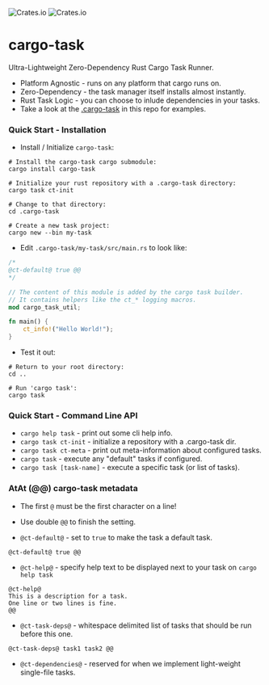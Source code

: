 ![Crates.io](https://img.shields.io/crates/l/cargo-task)
![Crates.io](https://img.shields.io/crates/v/cargo-task)

# cargo-task

Ultra-Lightweight Zero-Dependency Rust Cargo Task Runner.

- Platform Agnostic - runs on any platform that cargo runs on.
- Zero-Dependency - the task manager itself installs almost instantly.
- Rust Task Logic - you can choose to inlude dependencies in your tasks.
- Take a look at the [.cargo-task](./.cargo-task) in this repo for examples.

### Quick Start - Installation

- Install / Initialize `cargo-task`:
```shell
# Install the cargo-task cargo submodule:
cargo install cargo-task

# Initialize your rust repository with a .cargo-task directory:
cargo task ct-init

# Change to that directory:
cd .cargo-task

# Create a new task project:
cargo new --bin my-task
```

- Edit `.cargo-task/my-task/src/main.rs` to look like:
```rust
/*
@ct-default@ true @@
*/

// The content of this module is added by the cargo task builder.
// It contains helpers like the ct_* logging macros.
mod cargo_task_util;

fn main() {
    ct_info!("Hello World!");
}
```

- Test it out:
```shell
# Return to your root directory:
cd ..

# Run 'cargo task':
cargo task
```

### Quick Start - Command Line API

- `cargo help task` - print out some cli help info.
- `cargo task ct-init` - initialize a repository with a .cargo-task dir.
- `cargo task ct-meta` - print out meta-information about configured tasks.
- `cargo task` - execute any "default" tasks if configured.
- `cargo task [task-name]` - execute a specific task (or list of tasks).

### AtAt (@@) cargo-task metadata

- The first `@` must be the first character on a line!
- Use double `@@` to finish the setting.

- `@ct-default@` - set to `true` to make the task a default task.
```shell
@ct-default@ true @@
```

- `@ct-help@` - specify help text to be displayed next to your task on
`cargo help task`
```shell
@ct-help@
This is a description for a task.
One line or two lines is fine.
@@
```

- `@ct-task-deps@` - whitespace delimited list of tasks that should be
run before this one.
```shell
@ct-task-deps@ task1 task2 @@
```

- `@ct-dependencies@` - reserved for when we implement light-weight
single-file tasks.
